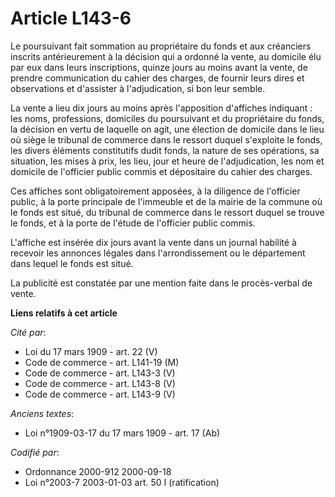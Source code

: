 # Article L143-6

Le poursuivant fait sommation au propriétaire du fonds et aux créanciers inscrits antérieurement à la décision qui a ordonné
la vente, au domicile élu par eux dans leurs inscriptions, quinze jours au moins avant la vente, de prendre communication du
cahier des charges, de fournir leurs dires et observations et d'assister à l'adjudication, si bon leur semble.

La vente a lieu dix jours au moins après l'apposition d'affiches indiquant : les noms, professions, domiciles du poursuivant
et du propriétaire du fonds, la décision en vertu de laquelle on agit, une élection de domicile dans le lieu où siège le
tribunal de commerce dans le ressort duquel s'exploite le fonds, les divers éléments constitutifs dudit fonds, la nature de
ses opérations, sa situation, les mises à prix, les lieu, jour et heure de l'adjudication, les nom et domicile de l'officier
public commis et dépositaire du cahier des charges.

Ces affiches sont obligatoirement apposées, à la diligence de l'officier public, à la porte principale de l'immeuble et de la
mairie de la commune où le fonds est situé, du tribunal de commerce dans le ressort duquel se trouve le fonds, et à la porte
de l'étude de l'officier public commis.

L'affiche est insérée dix jours avant la vente dans un journal habilité à recevoir les annonces légales dans l'arrondissement
ou le département dans lequel le fonds est situé.

La publicité est constatée par une mention faite dans le procès-verbal de vente.

**Liens relatifs à cet article**

_Cité par_:

  - Loi du 17 mars 1909 - art. 22 (V)
  - Code de commerce - art. L141-19 (M)
  - Code de commerce - art. L143-3 (V)
  - Code de commerce - art. L143-8 (V)
  - Code de commerce - art. L143-9 (V)

_Anciens textes_:

  - Loi n°1909-03-17 du 17 mars 1909 - art. 17 (Ab)

_Codifié par_:

  - Ordonnance 2000-912 2000-09-18
  - Loi n°2003-7 2003-01-03 art. 50 I (ratification)
